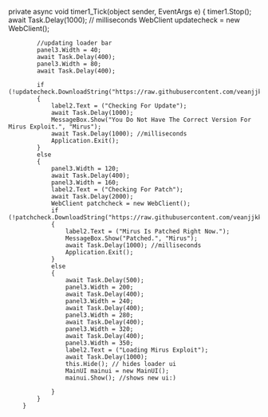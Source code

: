private async void timer1_Tick(object sender, EventArgs e)
        {
            timer1.Stop();
            await Task.Delay(1000); // milliseconds 
            WebClient updatecheck = new WebClient();

            //updating loader bar
            panel3.Width = 40;
            await Task.Delay(400);
            panel3.Width = 80;
            await Task.Delay(400);
                      
            if (!updatecheck.DownloadString("https://raw.githubusercontent.com/veanjjkk/1.1/refs/heads/main/UpdateCheck").Contains("1.1"))
            {
                label2.Text = ("Checking For Update");
                await Task.Delay(1000);
                MessageBox.Show("You Do Not Have The Correct Version For Mirus Exploit.", "Mirus");
                await Task.Delay(1000); //milliseconds 
                Application.Exit();
            }
            else
            {
                panel3.Width = 120;
                await Task.Delay(400);
                panel3.Width = 160;                
                label2.Text = ("Checking For Patch");
                await Task.Delay(2000);
                WebClient patchcheck = new WebClient();
                if (!patchcheck.DownloadString("https://raw.githubusercontent.com/veanjjkk/1.1/refs/heads/main/PatchCheck").Contains("notpatched"))
                {
                    label2.Text = ("Mirus Is Patched Right Now.");                   
                    MessageBox.Show("Patched.", "Mirus");
                    await Task.Delay(1000); //milliseconds 
                    Application.Exit();
                }
                else
                {
                    await Task.Delay(500);
                    panel3.Width = 200;                   
                    await Task.Delay(400);
                    panel3.Width = 240;
                    await Task.Delay(400);
                    panel3.Width = 280;
                    await Task.Delay(400);
                    panel3.Width = 320;
                    await Task.Delay(400);
                    panel3.Width = 350;
                    label2.Text = ("Loading Mirus Exploit");
                    await Task.Delay(1000);
                    this.Hide(); // hides loader ui
                    MainUI mainui = new MainUI(); 
                    mainui.Show(); //shows new ui:)

                }               
            }
        }
